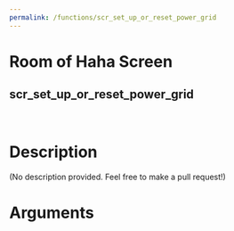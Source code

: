 ```yaml
---
permalink: /functions/scr_set_up_or_reset_power_grid
---
```

# Room of Haha Screen  
## scr_set_up_or_reset_power_grid  
&nbsp;  
# Description  
(No description provided. Feel free to make a pull request!) 
&nbsp;  
# Arguments


